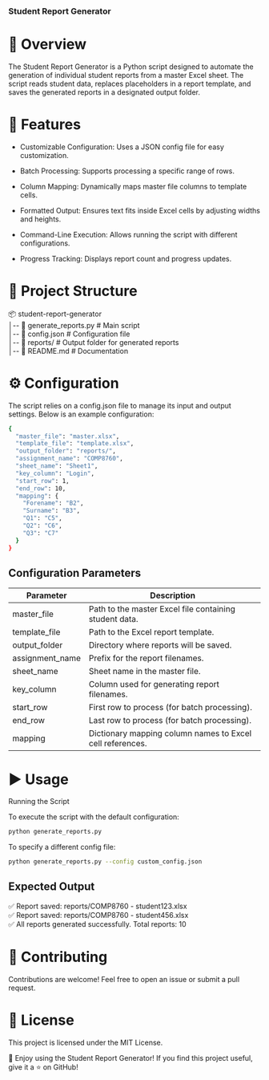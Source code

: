 ### Student Report Generator ###

# 📌 Overview

The Student Report Generator is a Python script designed to automate the generation of individual student reports from a master Excel sheet. The script reads student data, replaces placeholders in a report template, and saves the generated reports in a designated output folder.

# 🚀 Features

- Customizable Configuration: Uses a JSON config file for easy customization.

- Batch Processing: Supports processing a specific range of rows.

- Column Mapping: Dynamically maps master file columns to template cells.

- Formatted Output: Ensures text fits inside Excel cells by adjusting widths and heights.

- Command-Line Execution: Allows running the script with different configurations.

- Progress Tracking: Displays report count and progress updates.

# 📂 Project Structure

📦 student-report-generator\
│-- 📄 generate_reports.py      # Main script\
│-- 📄 config.json              # Configuration file\
│-- 📂 reports/                 # Output folder for generated reports\
│-- 📄 README.md                # Documentation

# ⚙️ Configuration

The script relies on a config.json file to manage its input and output settings. Below is an example configuration:

```sh
{
  "master_file": "master.xlsx",
  "template_file": "template.xlsx",
  "output_folder": "reports/",
  "assignment_name": "COMP8760",
  "sheet_name": "Sheet1",
  "key_column": "Login",
  "start_row": 1,
  "end_row": 10,
  "mapping": {
    "Forename": "B2",
    "Surname": "B3",
    "Q1": "C5",
    "Q2": "C6",
    "Q3": "C7"
  }
}
```

## Configuration Parameters

| Parameter       | Description                                               |
|-----------------|-----------------------------------------------------------|
| master_file     | Path to the master Excel file containing student data.    |
| template_file   | Path to the Excel report template.                        |
| output_folder   | Directory where reports will be saved.                    |
| assignment_name | Prefix for the report filenames.                          |
| sheet_name      | Sheet name in the master file.                            |
| key_column      | Column used for generating report filenames.              |
| start_row       | First row to process (for batch processing).              |
| end_row         | Last row to process (for batch processing).               |
| mapping         | Dictionary mapping column names to Excel cell references. |

# ▶️ Usage

Running the Script

To execute the script with the default configuration:

```sh
python generate_reports.py
```

To specify a different config file:

```sh
python generate_reports.py --config custom_config.json
```

## Expected Output

✅ Report saved: reports/COMP8760 - student123.xlsx\
✅ Report saved: reports/COMP8760 - student456.xlsx\
✅ All reports generated successfully. Total reports: 10

# 🤝 Contributing

Contributions are welcome! Feel free to open an issue or submit a pull request.

# 📜 License

This project is licensed under the MIT License.

🚀 Enjoy using the Student Report Generator! If you find this project useful, give it a ⭐ on GitHub!
